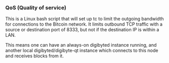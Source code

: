 ### QoS (Quality of service) ###

This is a Linux bash script that will set up tc to limit the outgoing bandwidth for connections to the Bitcoin network. It limits outbound TCP traffic with a source or destination port of 8333, but not if the destination IP is within a LAN.

This means one can have an always-on digibyted instance running, and another local digibyted/digibyte-qt instance which connects to this node and receives blocks from it.
